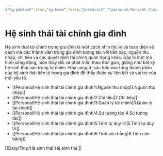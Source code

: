 ```yaml
---
{"dg-publish":true,"dg-home":false,"permalink":"/personal/he-sinh-thai-tai-chinh-gia-dinh/0-he-sinh-thai-tai-chinh-gia-dinh/","dgPassFrontmatter":true,"noteIcon":"","updated":"2025-01-14T22:28:23.351+07:00"}
---
```


# Hệ sinh thái tài chính gia đình

Hệ sinh thái tài chính trong gia đình là một cách nhìn thú vị và toàn diện về cách mà các thành viên trong gia đình tương tác với tiền bạc, nguồn thu nhập, chi tiêu và các quyết định tài chính quan trọng khác. Đây là một mô hình sống động, luôn thay đổi và phát triển theo thời gian, giống như bất kỳ hệ sinh thái nào trong tự nhiên. Hãy cùng đi sâu hơn vào từng thành phần của hệ sinh thái tiền tệ trong gia đình để thấy được sự liên kết và vai trò của mỗi yếu tố.

- [[Personal/Hệ sinh thái tài chính gia đình/1.Nguồn thu nhập\|1.Nguồn thu nhập]]
- [[Personal/Hệ sinh thái tài chính gia đình/2.Chi tiêu\|2.Chi tiêu]]
- [[Personal/Hệ sinh thái tài chính gia đình/3.Quản lý tài chính\|3.Quản lý tài chính]]
- [[Personal/Hệ sinh thái tài chính gia đình/4.Sự tương tác\|4.Sự tương tác]]
- [[Personal/Hệ sinh thái tài chính gia đình/5.Tính tự duy trì\|5.Tính tự duy trì]]
- [[Personal/Hệ sinh thái tài chính gia đình/6.Tính cân bằng\|6.Tính cân bằng]]

[[Daily/Tmp/Hệ sinh thái\|Hệ sinh thái]]